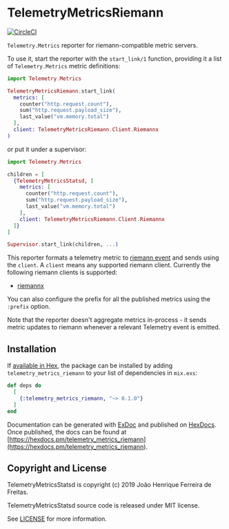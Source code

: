 # TelemetryMetricsRiemann

[![CircleCI](https://circleci.com/gh/joaohf/telemetry_metrics_riemann.svg?style=svg)](https://circleci.com/gh/joaohf/telemetry_metrics_riemann)

`Telemetry.Metrics` reporter for riemann-compatible metric servers.

To use it, start the reporter with the `start_link/1` function, providing it a list of
`Telemetry.Metrics` metric definitions:

```elixir
import Telemetry.Metrics

TelemetryMetricsRiemann.start_link(
  metrics: [
    counter("http.request.count"),
    sum("http.request.payload_size"),
    last_value("vm.memory.total")
  ],
  client: TelemetryMetricsRiemann.Client.Riemannx
)
```

or put it under a supervisor:

```elixir
import Telemetry.Metrics

children = [
  {TelemetryMetricsStatsd, [
    metrics: [
      counter("http.request.count"),
      sum("http.request.payload_size"),
      last_value("vm.memory.total")
    ],
    client: TelemetryMetricsRiemann.Client.Riemannx
  ]}
]

Supervisor.start_link(children, ...)
```

This reporter formats a telemetry metric to [riemann event](http://riemann.io/concepts.html) and sends using the `client`. A `client` means any supported riemann client. Currently the following riemann clients is supported:

 * [riemannx](https://github.com/hazardfn/riemannx)

You can also configure the prefix for all the published metrics using the `:prefix` option.

Note that the reporter doesn't aggregate metrics in-process - it sends metric updates to riemann whenever a relevant Telemetry event is emitted.

## Installation

If [available in Hex](https://hex.pm/docs/publish), the package can be installed
by adding `telemetry_metrics_riemann` to your list of dependencies in `mix.exs`:

```elixir
def deps do
  [
    {:telemetry_metrics_riemann, "~> 0.1.0"}
  ]
end
```

Documentation can be generated with [ExDoc](https://github.com/elixir-lang/ex_doc)
and published on [HexDocs](https://hexdocs.pm). Once published, the docs can
be found at [https://hexdocs.pm/telemetry_metrics_riemann](https://hexdocs.pm/telemetry_metrics_riemann).


## Copyright and License

TelemetryMetricsStatsd is copyright (c) 2019 João Henrique Ferreira de Freitas.

TelemetryMetricsStatsd source code is released under MIT license.

See [LICENSE](LICENSE) for more information.
